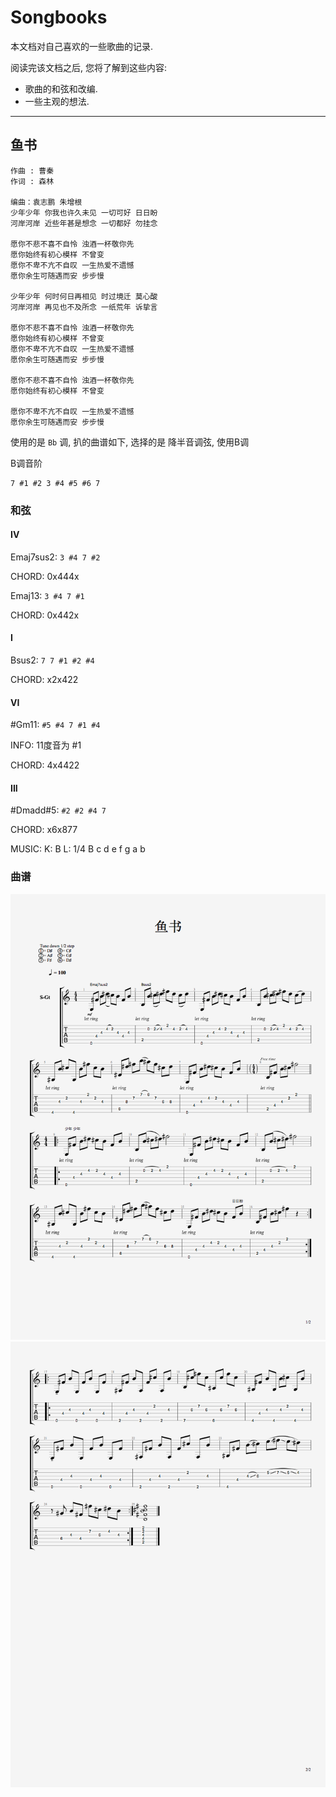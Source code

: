 Songbooks
==========

本文档对自己喜欢的一些歌曲的记录.

阅读完该文档之后, 您将了解到这些内容:

* 歌曲的和弦和改编.
* 一些主观的想法.

--------------------------------------------------------

鱼书
----
```
作曲 : 曹秦
作词 : 森林

编曲：袁志鹏 朱增根
少年少年 你我也许久未见 一切可好 日日盼
河岸河岸 近些年甚是想念 一切都好 勿挂念

愿你不悲不喜不自怜 浊酒一杯敬你先
愿你始终有初心模样 不曾变
愿你不卑不亢不自叹 一生热爱不遗憾
愿你余生可随遇而安 步步慢

少年少年 何时何日再相见 时过境迁 莫心酸
河岸河岸 再见也不及所念 一纸荒年 诉挚言

愿你不悲不喜不自怜 浊酒一杯敬你先
愿你始终有初心模样 不曾变
愿你不卑不亢不自叹 一生热爱不遗憾
愿你余生可随遇而安 步步慢

愿你不悲不喜不自怜 浊酒一杯敬你先
愿你始终有初心模样 不曾变

愿你不卑不亢不自叹 一生热爱不遗憾
愿你余生可随遇而安 步步慢
```

使用的是 `Bb` 调, 扒的曲谱如下, 选择的是 降半音调弦, 使用B调

B调音阶

```
7 #1 #2 3 #4 #5 #6 7
```

### 和弦
#### IV
Emaj7sus2: `3 #4 7 #2`

CHORD: 0x444x

Emaj13: `3 #4 7 #1`

CHORD: 0x442x

#### I
Bsus2: `7 7 #1 #2 #4`

CHORD: x2x422

#### VI
\#Gm11: `#5 #4 7 #1 #4`

INFO: 11度音为 #1

CHORD: 4x4422

#### III
\#Dmadd#5: `#2 #2 #4 7`

CHORD: x6x877

MUSIC:
K: B
L: 1/4
B c d e f g a b

### 曲谱
![HotSpotHeapStructure](https://raw.githubusercontent.com/dengqinghua/roses/master/assets/images/鱼书-1.png)
![HotSpotHeapStructure](https://raw.githubusercontent.com/dengqinghua/roses/master/assets/images/鱼书-2.png)
